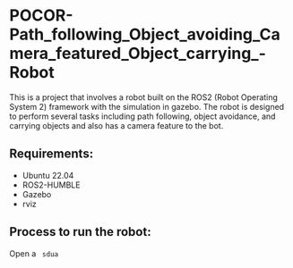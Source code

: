# POCOR-Path_following_Object_avoiding_Camera_featured_Object_carrying_-Robot
This is a project that involves a robot built on the ROS2 (Robot Operating System 2) framework with the simulation in gazebo. The robot is designed to perform several tasks including path following, object avoidance, and carrying objects and also has a camera feature to the bot.

## Requirements:
* Ubuntu 22.04
* ROS2-HUMBLE
* Gazebo
* rviz

## Process to run the robot:
Open a
<code> sdua</code>

